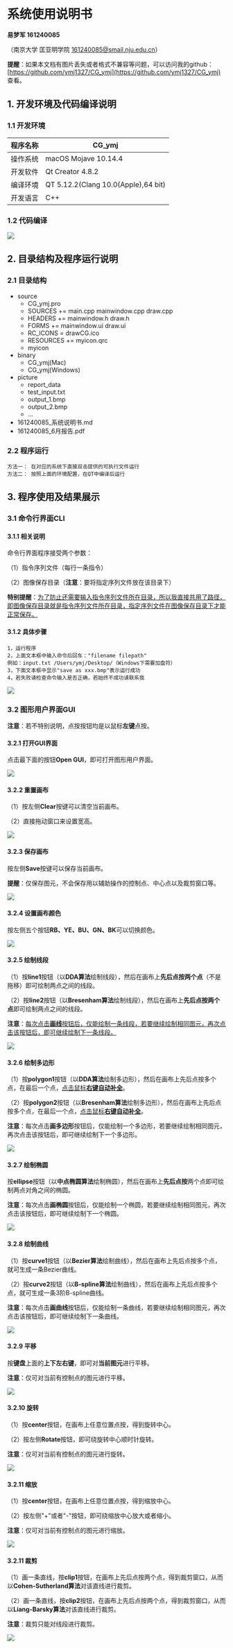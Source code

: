 # 系统使用说明书
**易梦军 161240085**

（南京大学 匡亚明学院 161240085@smail.nju.edu.cn）

**提醒**：如果本文档有图片丢失或者格式不兼容等问题，可以访问我的github：[https://github.com/ymj1327/CG_ymj](https://github.com/ymj1327/CG_ymj) 查看。

## 1. 开发环境及代码编译说明
### 1.1 开发环境
| 程序名称 | CG_ymj  |
| --- | --- |
| 操作系统 | macOS Mojave 10.14.4  |
| 开发软件 | Qt Creator 4.8.2  |
| 编译环境 | QT 5.12.2(Clang 10.0(Apple),64 bit) |
| 开发语言 | C++  |

### 1.2 代码编译
<div>
    <img src="QT.png">
</div>



## 2. 目录结构及程序运行说明
### 2.1 目录结构

- source  
  	- CG_ymj.pro
	- SOURCES += main.cpp mainwindow.cpp draw.cpp 
	- HEADERS += mainwindow.h draw.h
	- FORMS += mainwindow.ui draw.ui
	- RC_ICONS = drawCG.ico
	- RESOURCES += myicon.qrc
	- myicon
- binary
	- CG_ymj(Mac)
	- CG_ymj(Windows)
- picture
	- report_data
	- test_input.txt
	- output_1.bmp
	- output_2.bmp
	- ...
- 161240085_系统说明书.md
- 161240085_6月报告.pdf 

### 2.2 程序运行
	方法一： 在对应的系统下直接双击提供的可执行文件运行
	方法二： 按照上面的环境配置，在QT中编译后运行



## 3. 程序使用及结果展示
### 3.1 命令行界面CLI
#### 3.1.1 相关说明
命令行界面程序接受两个参数：

（1）指令序列文件（每行一条指令）

（2）图像保存目录（**注意**：要将指定序列文件放在该目录下）

**特别提醒**：<u>为了防止还需要输入指令序列文件所在目录，所以我直接共用了路径，即图像保存目录就是指令序列文件所在目录，指定序列文件在图像保存目录下才能正常保存。</u>

#### 3.1.2 具体步骤
	1，运行程序
	2，上面文本框中输入命令后回车："filename filepath"
	例如：input.txt /Users/ymj/Desktop/（Windows下需要加盘符）
	3，下面文本框中显示"save as xxx.bmp"表示运行成功
	4，若失败请检查命令输入是否正确，若始终不成功请联系我
	
<div>
    <img src="1CLI.gif">
</div>


### 3.2 图形用户界面GUI
**注意**：若不特别说明，点按按钮均是以鼠标**左键**点按。
#### 3.2.1 打开GUI界面
点击最下面的按钮**Open GUI**，即可打开图形用户界面。

<div>
    <img src="2open_gui.png">
</div>

#### 3.2.2 重置画布
（1）按左侧**Clear**按键可以清空当前画布。

（2）直接拖动窗口来设置宽高。

<div>
    <img src="3reset.gif">
</div>

#### 3.2.3 保存画布
按左侧**Save**按键可以保存当前画布。

**提醒**：仅保存图元，不会保存用以辅助操作的控制点、中心点以及裁剪窗口等。

<div>
    <img src="4save.gif">
</div>

#### 3.2.4 设置画布颜色
按左侧五个按钮**RB、YE、BU、GN、BK**可以切换颜色。

<div>
    <img src="5color.gif">
</div>

#### 3.2.5 绘制线段
（1）按**line1**按钮（以**DDA算法**绘制线段），然后在画布上**先后点按两个点**（不是拖移）即可绘制两点之间的线段。

（2）按**line2**按钮（以**Bresenham算法**绘制线段），然后在画布上**先后点按两个点**即可绘制两点之间的线段。

**注意**：<u>每次点击**画线**按钮后，仅能绘制一条线段，若要继续绘制相同图元，再次点击该按钮后，即可继续绘制下一条线段。</u>

<div>
    <img src="6line.gif">
</div>

#### 3.2.6 绘制多边形
（1）按**polygon1**按钮（以**DDA算法**绘制多边形），然后在画布上先后点按多个点，在最后一个点，<u>点击鼠标**右键自动补全**</u>。

（2）按**polygon2**按钮（以**Bresenham算法**绘制多边形），然后在画布上先后点按多个点，在最后一个点，<u>点击鼠标**右键自动补全**</u>。

**注意**：每次点击**画多边形**按钮后，仅能绘制一个多边形，若要继续绘制相同图元，再次点击该按钮后，即可继续绘制下一个多边形。

<div>
    <img src="7polygon.gif">
</div>

#### 3.2.7 绘制椭圆
按**ellipse**按钮（以**中点椭圆算法**绘制椭圆），然后在画布上**先后点按**两个点即可绘制两点对角之间的椭圆。

**注意**：每次点击**画椭圆**按钮后，仅能绘制一个椭圆，若要继续绘制相同图元，再次点击该按钮后，即可继续绘制下一个椭圆。

<div>
    <img src="8ellipse.gif">
</div>

#### 3.2.8 绘制曲线
（1）按**curve1**按钮（以**Bezier算法**绘制曲线），然后在画布上先后点按多个点，就可生成一条Bezier曲线。

（2）按**curve2**按钮（以**B-spline算法**绘制曲线），然后在画布上先后点按多个点，就可生成一条3阶B-spline曲线。

**注意**：每次点击**画曲线**按钮后，仅能绘制一条曲线，若要继续绘制相同图元，再次点击该按钮后，即可继续绘制下一条曲线。

<div>
    <img src="9curve.gif">
</div>

#### 3.2.9 平移
按**键盘**上面的**上下左右键**，即可对**当前图元**进行平移。

**注意**：仅可对当前有控制点的图元进行平移。

<div>
    <img src="10translate.gif">
</div>

#### 3.2.10 旋转
（1）按**center**按钮，在画布上任意位置点按，得到旋转中心。

（2）按左侧**Rotate**按钮，即可绕旋转中心顺时针旋转。

**注意**：仅可对当前有控制点的图元进行旋转。

<div>
    <img src="11rotate.gif">
</div>

#### 3.2.11 缩放
（1）按**center**按钮，在画布上任意位置点按，得到缩放中心。

（2）按左侧"+"或者"-"按钮，即可绕缩放中心放大或者缩小。

**注意**：仅可对当前有控制点的图元进行缩放。

<div>
    <img src="12scale.gif">
</div>

#### 3.2.11 裁剪
（1）画一条直线，按**clip1**按钮，在画布上先后点按两个点，得到裁剪窗口，从而以**Cohen-Sutherland算法**对该直线进行裁剪。

（2）画一条直线，按**clip2**按钮，在画布上先后点按两个点，得到裁剪窗口，从而以**Liang-Barsky算法**对该直线进行裁剪。

**注意**：裁剪只能对线段进行裁剪。

<div>
    <img src="13clip.gif">
</div>





